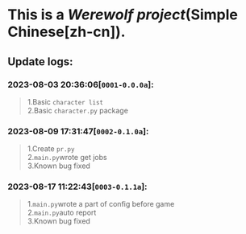 # This is a *Werewolf project*(**Simple Chinese[zh-cn]**).  
## Update logs:  
### 2023-08-03 20:36:06[`0001-0.0.0a`]:  
> 1.Basic ` character list `  
> 2.Basic ` character.py ` package  

### 2023-08-09 17:31:47[`0002-0.1.0a`]:  
> 1.Create  ` pr.py `  
> 2.` main.py `wrote get jobs  
> 3.Known bug fixed

### 2023-08-17 11:22:43[`0003-0.1.1a`]:  
> 1.` main.py `wrote a part of config before game  
> 2.` main.py `auto report  
> 3.Known bug fixed  
